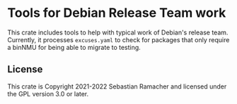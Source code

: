 # Tools for Debian Release Team work

This crate includes tools to help with typical work of Debian's release team. Currently, it processes `excuses.yaml` to check for packages that only require a binNMU for being able to migrate to testing.

## License

This crate is Copyright 2021-2022 Sebastian Ramacher and licensed under the GPL version 3.0 or later.